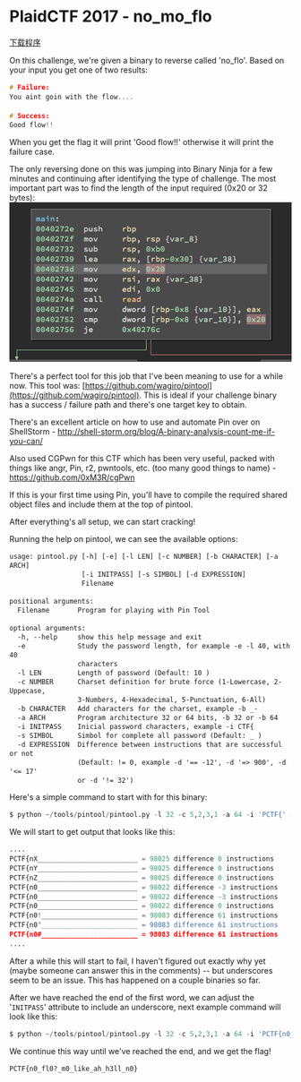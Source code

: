 
# PlaidCTF 2017 - no_mo_flo

[下载程序](./attachment/no_flo_pctf2017)

On this challenge, we're given a binary to reverse called 'no_flo'. Based on your input you get one of two results:

```c
# Failure:
You aint goin with the flow....

# Success:
Good flow!!
```

When you get the flag it will print 'Good flow!!' otherwise it will print the failure case.

The only reversing done on this was jumping into Binary Ninja for a few minutes and continuing after identifying the type of challenge.  The most important part was to find the length of the input required (0x20 or 32 bytes):
![](assets/markdown-img-paste-20180515150112198.png)

There's a perfect tool for this job that I've been meaning to use for a while now. This tool was: [https://github.com/wagiro/pintool](https://github.com/wagiro/pintool).  This is ideal if your challenge binary has a success / failure path and there's one target key to obtain.

There's an excellent article on how to use and automate Pin over on ShellStorm - http://shell-storm.org/blog/A-binary-analysis-count-me-if-you-can/

Also used CGPwn for this CTF which has been very useful, packed with things like angr, Pin, r2, pwntools, etc. (too many good things to name) - https://github.com/0xM3R/cgPwn

If this is your first time using Pin, you'll have to compile the required shared object files and include them at the top of pintool.

After everything's all setup, we can start cracking!

Running the help on pintool, we can see the available options:

```
usage: pintool.py [-h] [-e] [-l LEN] [-c NUMBER] [-b CHARACTER] [-a ARCH]
                  [-i INITPASS] [-s SIMBOL] [-d EXPRESSION]
                  Filename

positional arguments:
  Filename       Program for playing with Pin Tool

optional arguments:
  -h, --help     show this help message and exit
  -e             Study the password length, for example -e -l 40, with 40
                 characters
  -l LEN         Length of password (Default: 10 )
  -c NUMBER      Charset definition for brute force (1-Lowercase, 2-Uppecase,
                 3-Numbers, 4-Hexadecimal, 5-Punctuation, 6-All)
  -b CHARACTER   Add characters for the charset, example -b _-
  -a ARCH        Program architecture 32 or 64 bits, -b 32 or -b 64
  -i INITPASS    Inicial password characters, example -i CTF{
  -s SIMBOL      Simbol for complete all password (Default: _ )
  -d EXPRESSION  Difference between instructions that are successful or not
                 (Default: != 0, example -d '== -12', -d '=> 900', -d '<= 17'
                 or -d '!= 32')
```

Here's a simple command to start with for this binary:

```python
$ python ~/tools/pintool/pintool.py -l 32 -c 5,2,3,1 -a 64 -i 'PCTF{' -d '<= -1' ./no_flo
```

We will start to get output that looks like this:
```python
....
PCTF{nX_________________________ = 98025 difference 0 instructions
PCTF{nY_________________________ = 98025 difference 0 instructions
PCTF{nZ_________________________ = 98025 difference 0 instructions
PCTF{n0_________________________ = 98022 difference -3 instructions
PCTF{n0_________________________ = 98022 difference -3 instructions
PCTF{n0_________________________ = 98022 difference 0 instructions
PCTF{n0!________________________ = 98083 difference 61 instructions
PCTF{n0"________________________ = 98083 difference 61 instructions
PCTF{n0#________________________ = 98083 difference 61 instructions
....
```

After a while this will start to fail, I haven't figured out exactly why yet (maybe someone can answer this in the comments) -- but underscores seem to be an issue. This has happened on a couple binaries so far.

After we have reached the end of the first word, we can adjust the '`INITPASS`' attribute to include an underscore, next example command will look like this:

```python
$ python ~/tools/pintool/pintool.py -l 32 -c 5,2,3,1 -a 64 -i 'PCTF{n0_' -d '<= -1' ./no_flo
```

We continue this way until we've reached the end, and we get the flag!

```
PCTF{n0_fl0?_m0_like_ah_h3ll_n0}
```
